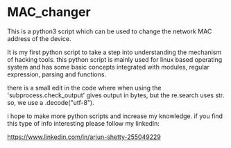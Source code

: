 # MAC_changer
This is a python3 script which can be used to change the network MAC address of the device.

It is my first python script to take a step into understanding the mechanism of hacking tools. this python script is mainly used for linux based operating
system and has some basic concepts integrated with modules, regular expression, parsing and functions.

there is a small edit in the code where when using the 'subprocess.check_output' gives output in bytes, but the re.search uses str.
so, we use a .decode("utf-8").

i hope to make more python scripts and increase my knowledge.
if you find this type of info interesting please follow my linkedln:

https://www.linkedin.com/in/arjun-shetty-255049229


